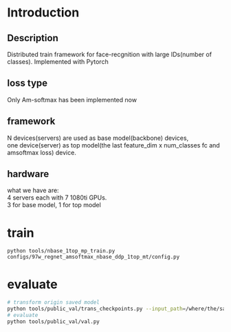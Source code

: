 # Introduction
## Description
Distributed train framework for face-recgnition with large IDs(number of classes). Implemented with Pytorch 
## loss type
Only Am-softmax has been implemented now
## framework
N devices(servers) are used as base model(backbone) devices, <br/>
one device(server) as top model(the last feature_dim x num_classes fc and amsoftmax loss) device.
## hardware
what we have are: <br/>
4 servers each with 7 1080ti GPUs. <br/>
3 for base model, 1 for top model
# train
```base
python tools/nbase_1top_mp_train.py configs/97w_regnet_amsoftmax_nbase_ddp_1top_mt/config.py
```
# evaluate
```bash
# transform origin saved model
python tools/public_val/trans_checkpoints.py --input_path=/where/the/saved/model/locate/latest.pth
# evaluate
python tools/public_val/val.py
```